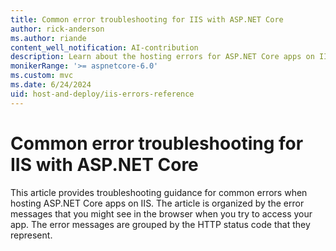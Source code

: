 ```yaml
---
title: Common error troubleshooting for IIS with ASP.NET Core
author: rick-anderson
ms.author: riande
content_well_notification: AI-contribution
description: Learn about the hosting errors for ASP.NET Core apps on IIS.
monikerRange: '>= aspnetcore-6.0'
ms.custom: mvc
ms.date: 6/24/2024
uid: host-and-deploy/iis-errors-reference
---
```


# Common error troubleshooting for IIS with ASP.NET Core

This article provides troubleshooting guidance for common errors when hosting ASP.NET Core apps on IIS. The article is organized by the error messages that you might see in the browser when you try to access your app. The error messages are grouped by the HTTP status code that they represent.